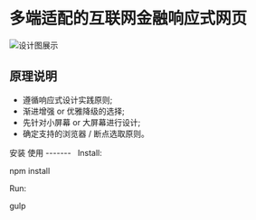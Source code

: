 多端适配的互联网金融响应式网页
====  

![设计图展示](http://www.gosolo.top/img/pasted-image-small.png) 

原理说明 
-------  
* 遵循响应式设计实践原则;<br/>
* 渐进增强 or 优雅降级的选择;<br/>
* 先针对小屏幕 or 大屏幕进行设计; <br/>
* 确定支持的浏览器 / 断点选取原则。<br/>

安装 使用
-------  
Install:

npm install

Run:

gulp



